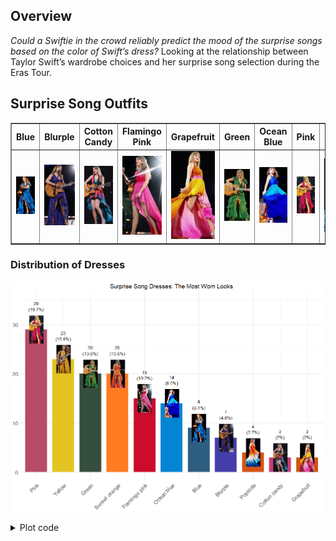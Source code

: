 ## Overview

*Could a Swiftie in the crowd reliably predict the mood of the surprise
songs based on the color of Swift’s dress?* Looking at the relationship
between Taylor Swift’s wardrobe choices and her surprise song selection
during the Eras Tour.

## Surprise Song Outfits

<table border="1">
<tr>
<th>
Blue
</th>
<th>
Blurple
</th>
<th>
Cotton Candy
</th>
<th>
Flamingo Pink
</th>
<th>
Grapefruit
</th>
<th>
Green
</th>
<th>
Ocean Blue
</th>
<th>
Pink
</th>
<th>
Popsicle
</th>
<th>
Sunset Orange
</th>
<th>
Yellow
</th>
</tr>
<tr>
<td>
<img src="https://github.com/cmjt/studyinswift/blob/main/dress_images/images_high_res/cropped/blue.jpg?raw=true" width="100">
</td>
<td>
<img src="https://github.com/cmjt/studyinswift/blob/main/dress_images/images_high_res/cropped/blurple.jpg?raw=true" width="100">
</td>
<td>
<img src="https://github.com/cmjt/studyinswift/blob/main/dress_images/images_high_res/cropped/cotton_candy.jpg?raw=true" width="100">
</td>
<td>
<img src="https://github.com/cmjt/studyinswift/blob/main/dress_images/images_high_res/cropped/flamingo_pink.jpg?raw=true" width="100">
</td>
<td>
<img src="https://github.com/cmjt/studyinswift/blob/main/dress_images/images_high_res/cropped/grapefruit.jpg?raw=true" width="100">
</td>
<td>
<img src="https://github.com/cmjt/studyinswift/blob/main/dress_images/images_high_res/cropped/green.jpg?raw=true" width="100">
</td>
<td>
<img src="https://github.com/cmjt/studyinswift/blob/main/dress_images/images_high_res/cropped/ocean_blue.jpg?raw=true" width="100">
</td>
<td>
<img src="https://github.com/cmjt/studyinswift/blob/main/dress_images/images_high_res/cropped/pink.jpg?raw=true" width="100">
</td>
<td>
<img src="https://github.com/cmjt/studyinswift/blob/main/dress_images/images_high_res/cropped/popsicle.jpg?raw=true" width="100">
</td>
<td>
<img src="https://github.com/cmjt/studyinswift/blob/main/dress_images/images_high_res/cropped/sunset_orange.jpg?raw=true" width="100">
</td>
<td>
<img src="https://github.com/cmjt/studyinswift/blob/main/dress_images/images_high_res/cropped/yellow.jpg?raw=true" width="100">
</td>
</tr>
</table>

### Distribution of Dresses
![](https://github.com/cmjt/studyinswift/blob/main/README_files/figure-markdown_strict/unnamed-chunk-1-2.png?raw=true)

<details>
<summary>
Plot code
</summary>

```r
    require(tidyverse)
    require(ggimage)
    surpriseSongsDressColours <- "raw_data/surprise_songs.xlsx"
    surpriseSongsDressColours <- readxl::read_excel(surpriseSongsDressColours, sheet = "List")

    pianoSongsData <- surpriseSongsDressColours[surpriseSongsDressColours$Instrument == "Piano",]
    dressColorMapping <- unique(pianoSongsData %>% select(DressName, ColourHex1))
    colorPaletteDresses <- setNames(dressColorMapping$ColourHex1, dressColorMapping$DressName)
    pianoSongsData$Date <- as.Date(pianoSongsData$Date)
    pathToDressColours <- "dress_images/images_high_res/cropped/"
    pianoSongsData %>%
      count(DressName) %>%
      mutate(
        percentage = n / sum(n) * 100,
        imagePath = case_when(
          DressName == "Pink" ~paste0(pathToDressColours, "pink.jpg"),
          DressName == "Green" ~paste0(pathToDressColours, "green.jpg"),
          DressName == "Yellow" ~paste0(pathToDressColours, "yellow.jpg"),
          DressName == "Blue" ~paste0(pathToDressColours, "blue.jpg"),
          DressName == "Flamingo pink" ~ paste0(pathToDressColours,"flamingo_pink.jpg"),
          DressName == "Ocean blue" ~ paste0(pathToDressColours,"ocean_blue.jpg"),
          DressName == "Sunset orange" ~ paste0(pathToDressColours,"sunset_orange.jpg"),
          DressName == "Cotton candy" ~paste0(pathToDressColours, "cotton_candy.jpg"),
          DressName == "Blurple" ~paste0(pathToDressColours, "blurple.jpg"),
          DressName == "Grapefruit" ~ paste0(pathToDressColours,"grapefruit.jpg"),
          DressName == "Popsicle" ~ paste0(pathToDressColours,"popsicle.jpg"),
          # Add more conditions for each DressName
          TRUE ~ NA_character_
        )
      ) -> pianoSongsDataWithImages

pianoSongsData %>%
  count(DressName) %>%
  mutate(
    percentage = n / sum(n) * 100,
    imagePath = case_when(
      DressName == "Pink" ~paste0(pathToDressColours, "Pink.jpg"),
      DressName == "Green" ~paste0(pathToDressColours, "Green.jpg"),
      DressName == "Yellow" ~paste0(pathToDressColours, "Yellow.jpg"),
      DressName == "Blue" ~paste0(pathToDressColours, "Blue.jpg"),
      DressName == "Flamingo pink" ~ paste0(pathToDressColours,"Flamingo pink.jpg"),
      DressName == "Ocean blue" ~ paste0(pathToDressColours,"Ocean blue.jpg"),
      DressName == "Sunset orange" ~ paste0(pathToDressColours,"Sunset orange.jpg"),
      DressName == "Cotton candy" ~paste0(pathToDressColours, "Cotton candy.jpg"),
      DressName == "Blurple" ~paste0(pathToDressColours, "Blurple.jpg"),
      DressName == "Grapefruit" ~ paste0(pathToDressColours,"Grapefruit.jpg"),
      DressName == "Popsicle" ~ paste0(pathToDressColours,"Popsicle.jpg"),
      TRUE ~ NA_character_
    )
  ) -> pianoSongsDataWithImages

dressVis <- ggplot(pianoSongsDataWithImages, aes(x = reorder(DressName, -n), y = n, fill = DressName)) +
  geom_bar(stat = "identity", width = 0.8) +  
  geom_image(
    aes(image = imagePath, y = n),  
    size = 0.15,                    
    by = "height"                    
  ) +
  geom_text(
    aes(y = n + 3.8, label = paste0(n, "\n(", round(percentage, 1), "%)")),  
    vjust = 0,  
    color = "black",
    size = 4
  ) +
  scale_fill_manual(values = colorPaletteDresses) +
  theme_minimal() +
  labs(
    title = "Surprise Song Dresses: The Most Worn Looks",
    x = "Dress Color",
    y = "Count"
  ) +
  theme(
    axis.text.x = element_text(angle = 45, hjust = 1, size = 14),
    axis.text.y = element_text(size = 14),
    plot.title = element_text(hjust = 0.5, size = 16),
    axis.title.x = element_blank(),
    axis.title.y = element_blank(),
    legend.position = "none"
  ) +
  ylim(0, 35)  # Increase limit to prevent text from the pink dress from being cropped


ggsave("README_files/figure-markdown_strict/unnamed-chunk-1-2.png", width=10, height=8)

dressVis
```
</details>
